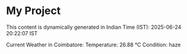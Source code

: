 # My Project

This content is dynamically generated in Indian Time (IST): 2025-06-24 20:22:07 IST


Current Weather in Coimbatore:
Temperature: 26.88 °C
Condition: haze

